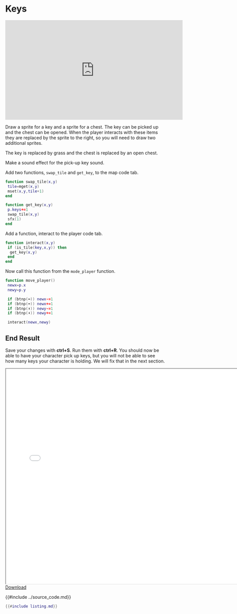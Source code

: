 # Keys

<iframe width="560" height="315" src="https://www.youtube.com/embed/8RXnQYXufB8" title="YouTube video player" frameborder="0" allow="accelerometer; autoplay; clipboard-write; encrypted-media; gyroscope; picture-in-picture" allowfullscreen></iframe>

Draw a sprite for a key and a sprite for a chest. The key can be picked up and the chest can be opened. When the player interacts with these items they are replaced by the sprite to the right, so you will need to draw two additional sprites.

The key is replaced by grass and the chest is replaced by an open chest.

Make a sound effect for the pick-up key sound.

Add two functions, `swap_tile` and `get_key`, to the map code tab.

```lua
function swap_tile(x,y)
 tile=mget(x,y)
 mset(x,y,tile+1)
end

function get_key(x,y)
 p.keys+=1
 swap_tile(x,y)
 sfx(1)
end
```

Add a function, interact to the player code tab.

```lua
function interact(x,y)
 if (is_tile(key,x,y)) then
  get_key(x,y)
 end
end
```

Now call this function from the `mode_player` function.

```lua
function move_player()
 newx=p.x
 newy=p.y

 if (btnp(⬅️)) newx-=1
 if (btnp(➡️)) newx+=1
 if (btnp(⬆️)) newy-=1
 if (btnp(⬇️)) newy+=1

 interact(newx,newy)
```

## End Result

Save your changes with **ctrl+S**. Run them with **ctrl+R**. You should now be able
to have your character pick up keys, but you will not be able to see how many keys
your character is holding. We will fix that in the next section.

<iframe width="750px" height="680px" src="./adventuregame_step_05.html"></iframe>
<a href="./adventuregame_step_05.p8.png" target="_blank">Download</a>



{{#include ../source_code.md}}
```lua
{{#include listing.md}}
```
